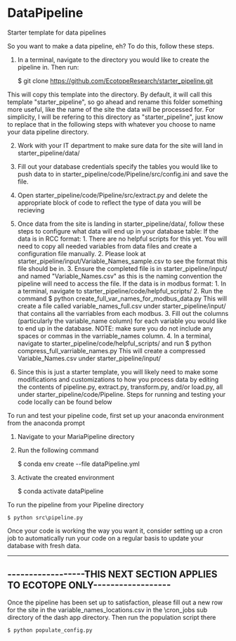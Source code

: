 # DataPipeline
Starter template for data pipelines 

So you want to make a data pipeline, eh? To do this, follow these steps.
1. In a terminal, navigate to the directory you would like to create the pipeline in. Then run:

    $ git clone https://github.com/EcotopeResearch/starter_pipeline.git
    
This will copy this template into the directory. By default, it will call this template "starter_pipeline", so go ahead and rename this folder something more useful, like the name of the site the data will be processed for. For simplicity, I will be refering to this directory as "starter_pipeline", just know to replace that in the following steps with whatever you choose to name your data pipeline directory.

2. Work with your IT department to make sure data for the site will land in starter_pipeline/data/

3. Fill out your database credentials specify the tables you would like to push data to in starter_pipeline/code/Pipeline/src/config.ini and save the file.

4. Open starter_pipeline/code/Pipeline/src/extract.py and delete the appropriate block of code to reflect the type of data you will be recieving

5. Once data from the site is landing in starter_pipeline/data/, follow these steps to configure what data will end up in your database table:
    If the data is in RCC format:
        1. There are no helpful scripts for this yet. You will need to copy all needed variables from data files and create a configuration file manually.
        2. Please look at starter_pipeline/input/Variable_Names_sample.csv to see the format this file should be in.
        3. Ensure the completed file is in starter_pipeline/input/ and named "Variable_Names.csv" as this is the naming convention the pipeline will need to access the file.
    If the data is in modbus format:
        1. In a terminal, navigate to starter_pipeline/code/helpful_scripts/
        2. Run the command 
            $ python create_full_var_names_for_modbus_data.py
        This will create a file called variable_names_full.csv under starter_pipeline/input/ that contains all the varriables from each modbus.
        3. Fill out the columns (particularly the variable_name column) for each variable you would like to end up in the database. NOTE: make sure you do not include any spaces or commas in the varriable_names column.
        4. In a terminal, navigate to starter_pipeline/code/helpful_scripts/ and run 
            $ python compress_full_varriable_names.py
        This will create a compressed Variable_Names.csv under starter_pipeline/input/
        
6. Since this is just a starter template, you will likely need to make some modifications and customizations to how you process data by editing the contents of pipeline.py, extract.py, transform.py, and/or load.py, all under starter_pipeline/code/Pipeline. Steps for running and testing your code locally can be found below 

To run and test your pipeline code, first set up your anaconda environment from the anaconda prompt
1. Navigate to your MariaPipeline directory
2. Run the following command 

    $ conda env create --file dataPipeline.yml

3. Activate the created environment

    $ conda activate dataPipeline

To run the pipeline from your Pipeline directory

    $ python src\pipeline.py

Once your code is working the way you want it, consider setting up a cron job to automatically run your code on a regular basis to update your database with fresh data.

-----------------------------------------------------------------------------
------------------THIS NEXT SECTION APPLIES TO ECOTOPE ONLY------------------
-----------------------------------------------------------------------------

Once the pipeline has been set up to satisfaction, please fill out a new row for the site in the variable_names_locations.csv in the \cron_jobs sub directory 
of the dash app directory. Then run the population script there
    
    $ python populate_config.py

